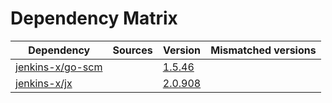 # Dependency Matrix

Dependency | Sources | Version | Mismatched versions
---------- | ------- | ------- | -------------------
[jenkins-x/go-scm](https://github.com/jenkins-x/go-scm) |  | [1.5.46]() | 
[jenkins-x/jx](https://github.com/jenkins-x/jx) |  | [2.0.908](https://github.com/jenkins-x/jx/releases/tag/v2.0.908) | 
